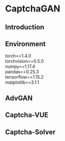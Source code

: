 # CaptchaGAN


## Introduction










## Environment
torch==1.4.0  
torchvision==0.5.0  
numpy==1.17.4  
pandas==0.25.3  
tensorflow==1.15.2  
matplotlib==3.1.1  



## AdvGAN




## Captcha-VUE




## Captcha-Solver
